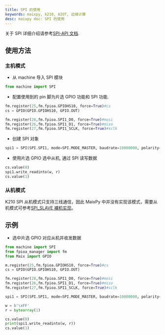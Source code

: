 ```yaml
---
title: SPI 的使用
keywords: maixpy, k210, AIOT, 边缘计算
desc: maixpy doc: SPI 的使用
---
```



关于 SPI 详细介绍请参考[SPI-API 文档](../../api_reference/machine/spi.md).

## 使用方法

### 主机模式

* 从 machine 导入 SPI 模块

```python
from machine import SPI
```

* 配置使用到的 pin 脚为片选 GPIO 功能和 SPI 功能.

```python
fm.register(25,fm.fpioa.GPIOHS10, force=True)#cs
cs = GPIO(GPIO.GPIOHS10, GPIO.OUT)

fm.register(28,fm.fpioa.SPI1_D0, force=True)#mosi
fm.register(26,fm.fpioa.SPI1_D1, force=True)#miso
fm.register(27,fm.fpioa.SPI1_SCLK, force=True)#sclk
```

* 创建 SPI 对象

```python
spi1 = SPI(SPI.SPI1, mode=SPI.MODE_MASTER, baudrate=10000000, polarity=0, phase=0, bits=8, firstbit=SPI.MSB)
```

* 使用片选 GPIO 选中从机, 通过 SPI 读写数据

```python
cs.value(0)
spi1.write_readinto(w, r)
cs.value(1)
```

### 从机模式

K210 SPI 从机模式只支持三线通信，因此 MaixPy 中并没有实现该模式，需要从机模式可参考[SPI_SLAVE 裸机实现](https://github.com/kendryte/kendryte-standalone-demo/tree/develop/spi_slave)。

## 示例

* 选中片选 GPIO 对应从机并收发数据

```python
from machine import SPI
from fpioa_manager import fm
from Maix import GPIO

m.register(25,fm.fpioa.GPIOHS10, force=True)#cs
cs = GPIO(GPIO.GPIOHS10, GPIO.OUT)

fm.register(28,fm.fpioa.SPI1_D0, force=True)#mosi
fm.register(26,fm.fpioa.SPI1_D1, force=True)#miso
fm.register(27,fm.fpioa.SPI1_SCLK, force=True)#sclk

spi1 = SPI(SPI.SPI1, mode=SPI.MODE_MASTER, baudrate=10000000, polarity=0, phase=0, bits=8, firstbit=SPI.MSB)

w = b'\xFF'
r = bytearray(1)

cs.value(0)
print(spi1.write_readinto(w, r))
cs.value(1)
```
